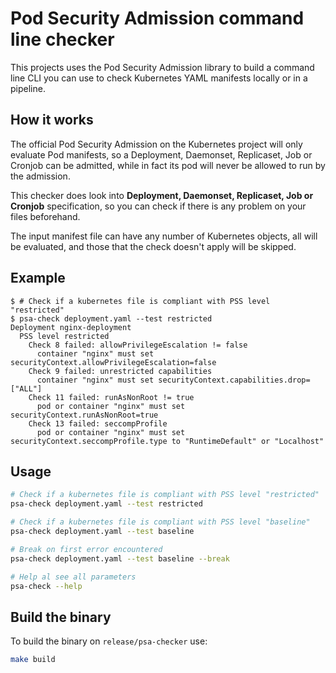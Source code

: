 # Pod Security Admission command line checker

This projects uses the Pod Security Admission library to build a command line CLI you can use to check Kubernetes YAML manifests locally or in a pipeline.

## How it works

The official Pod Security Admission on the Kubernetes project will only evaluate Pod manifests, so a Deployment, Daemonset, Replicaset, Job or Cronjob can be admitted, while in fact its pod will never be allowed to run by the admission.

This checker does look into **Deployment, Daemonset, Replicaset, Job or Cronjob** specification, so you can check if there is any problem on your files beforehand.

The input manifest file can have any number of Kubernetes objects, all will be evaluated, and those that the check doesn't apply will be skipped.

## Example

```console
$ # Check if a kubernetes file is compliant with PSS level "restricted"
$ psa-check deployment.yaml --test restricted
Deployment nginx-deployment
  PSS level restricted
    Check 8 failed: allowPrivilegeEscalation != false
      container "nginx" must set securityContext.allowPrivilegeEscalation=false
    Check 9 failed: unrestricted capabilities
      container "nginx" must set securityContext.capabilities.drop=["ALL"]
    Check 11 failed: runAsNonRoot != true
      pod or container "nginx" must set securityContext.runAsNonRoot=true
    Check 13 failed: seccompProfile
      pod or container "nginx" must set securityContext.seccompProfile.type to "RuntimeDefault" or "Localhost"
```

## Usage

```bash
# Check if a kubernetes file is compliant with PSS level "restricted"
psa-check deployment.yaml --test restricted

# Check if a kubernetes file is compliant with PSS level "baseline"
psa-check deployment.yaml --test baseline

# Break on first error encountered
psa-check deployment.yaml --test baseline --break

# Help al see all parameters
psa-check --help
```

## Build the binary

To build the binary on `release/psa-checker` use:

```bash
make build
```






